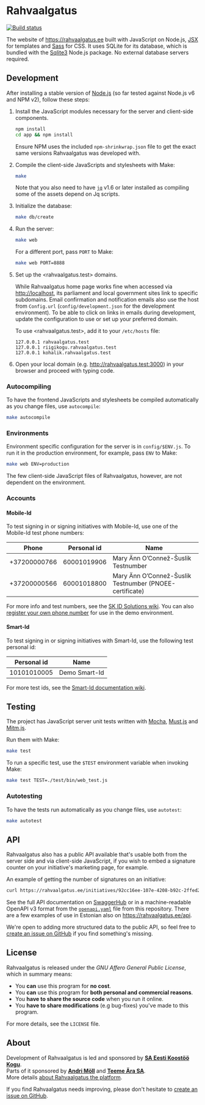 Rahvaalgatus
============
[![Build status][travis-badge]](https://travis-ci.org/rahvaalgatus/rahvaalgatus)

The website of <https://rahvaalgatus.ee> built with JavaScript on Node.js, [JSX](https://github.com/moll/js-j6pack/) for templates and [Sass](https://sass-lang.com/) for CSS. It uses SQLite for its database, which is bundled with the [Sqlite3](https://www.npmjs.com/package/sqlite3) Node.js package. No external database servers required.

[travis-badge]: https://travis-ci.org/rahvaalgatus/rahvaalgatus.svg?branch=master


Development
-----------
After installing a stable version of [Node.js](https://nodejs.org) (so far tested against Node.js v6 and NPM v2), follow these steps:

1. Install the JavaScript modules necessary for the server and client-side components.

   ```sh
   npm install
   cd app && npm install
   ```

   Ensure NPM uses the included `npm-shrinkwrap.json` file to get the exact same versions Rahvaalgatus was developed with.

2. Compile the client-side JavaScripts and stylesheets with Make:

   ```sh
   make
   ```

   Note that you also need to have [`jq`](https://stedolan.github.io/jq/) v1.6 or later installed as compiling some of the assets depend on Jq scripts.

3. Initialize the database:
   ```sh
   make db/create
   ```

4. Run the server:
   ```sh
   make web
   ```

   For a different port, pass `PORT` to Make:
   ```sh
   make web PORT=8888
   ```

5. Set up the <rahvaalgatus.test> domains.

   While Rahvaalgatus home page works fine when accessed via <http://localhost>, its parliament and local government sites link to specific subdomains. Email confirmation and notification emails also use the host from `Config.url` (`config/development.json` for the development environment). To be able to click on links in emails during development, update the configuration to use <localhost> or set up your preferred domain.

   To use <rahvaalgatus.test>, add it to your `/etc/hosts` file:

   ```
   127.0.0.1 rahvaalgatus.test
   127.0.0.1 riigikogu.rahvaalgatus.test
   127.0.0.1 kohalik.rahvaalgatus.test
   ```

6. Open your local domain (e.g. <http://rahvaalgatus.test:3000>) in your browser and proceed with typing code.

### Autocompiling
To have the frontend JavaScripts and stylesheets be compiled automatically as you change files, use `autocompile`:

```sh
make autocompile
```

### Environments
Environment specific configuration for the server is in `config/$ENV.js`. To run it in the production environment, for example, pass `ENV` to Make:

```sh
make web ENV=production
```

The few client-side JavaScript files of Rahvaalgatus, however, are not dependent on the environment.

### Accounts

#### Mobile-Id
To test signing in or signing initiatives with Mobile-Id, use one of the Mobile-Id test phone numbers:

Phone        | Personal id | Name
-------------|-------------|-----
+37200000766 | 60001019906 | Mary Änn O’Connež-Šuslik Testnumber
+37200000566 | 60001018800 | Mary Änn O’Connež-Šuslik Testnumber (PNOEE-certificate)

For more info and test numbers, see the [SK ID Solutions wiki][mobile-id-test]. You can also [register your own phone number](https://demo.sk.ee/MIDCertsReg/index.php) for use in the demo environment.


#### Smart-Id
To test signing in or signing initiatives with Smart-Id, use the following test personal id:

Personal id | Name
------------|-----
10101010005 | Demo Smart-Id

For more test ids, see the [Smart-Id documentation wiki][smart-id-test].

[mobile-id-test]: https://github.com/SK-EID/MID/wiki/Test-number-for-automated-testing-in-DEMO
[smart-id-test]: https://github.com/SK-EID/smart-id-documentation/wiki/Environment-technical-parameters#test-accounts-for-automated-testing


Testing
-------
The project has JavaScript server unit tests written with [Mocha][mocha], [Must.js][must] and [Mitm.js][mitm].

Run them with Make:

```sh
make test
```

To run a specific test, use the `$TEST` environment variable when invoking Make:

```sh
make test TEST=./test/bin/web_test.js
```

### Autotesting
To have the tests run automatically as you change files, use `autotest`:

```sh
make autotest
```

[mocha]: https://mochajs.org/
[must]: https://github.com/moll/js-must
[mitm]: https://github.com/moll/node-mitm


API
---
Rahvaalgatus also has a public API available that's usable both from the server side and via client-side JavaScript, if you wish to embed a signature counter on your initiative's marketing page, for example.

An example of getting the number of signatures on an initiative:

```sh
curl https://rahvaalgatus.ee/initiatives/92cc16ee-107e-4208-b92c-2ffed24d4f4b -H "Accept:application/vnd.rahvaalgatus.initiative+json; v=1"
```

See the full API documentation on [SwaggerHub](https://app.swaggerhub.com/apis-docs/rahvaalgatus/rahvaalgatus) or in a machine-readable OpenAPI v3 format from the [`openapi.yaml`](openapi.yaml) file from this repository. There are a few examples of use in Estonian also on <https://rahvaalgatus.ee/api>.

We're open to adding more structured data to the public API, so feel free to [create an issue on GitHub][issues] if you find something's missing.


License
-------
Rahvaalgatus is released under the *GNU Affero General Public License*, which in
summary means:

- You **can** use this program for **no cost**.
- You **can** use this program for **both personal and commercial reasons**.
- You **have to share the source code** when you run it online.
- You **have to share modifications** (e.g bug-fixes) you've made to this program.

For more details, see the `LICENSE` file.


About
-----
Development of Rahvaalgatus is led and sponsored by **[SA Eesti Koostöö Kogu][kogu]**.  
Parts of it sponsored by **[Andri Möll][moll]** and **[Teeme Ära SA][teeme]**.  
More details [about Rahvaalgatus the platform][about].  

If you find Rahvaalgatus needs improving, please don't hesitate to [create an issue on GitHub][issues].

[moll]: https://m811.com
[kogu]: https://www.kogu.ee
[issues]: https://github.com/rahvaalgatus/rahvaalgatus/issues
[teeme]: http://www.teemeara.ee
[about]: https://rahvaalgatus.ee/about
